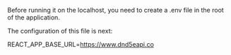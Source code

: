 Before running it on the localhost, you need to create a .env file in the root of the application.

The configuration of this file is next:

REACT_APP_BASE_URL=https://www.dnd5eapi.co

